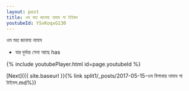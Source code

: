 ```yaml
---
layout: post
title: ওম মহা জানাযা নামায গা টাইমস
youtubeId: YSvKoqxG130
---
```

 
 
 ওম মহা জানাযা নামায  
 
 -  যার দুর্দান্ত সেনা আছে has 
 
  
 
  
 
 
 
 
 
 


{% include youtubePlayer.html id=page.youtubeId %}
 
[Next]({{ site.baseurl }}{% link  split1/_posts/2017-05-15-ওম বিশাখায় নামায গা টাইমস.md%})
 
